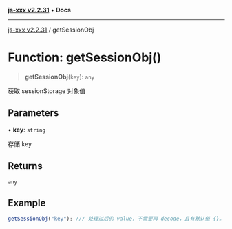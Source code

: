 [**js-xxx v2.2.31**](../README.md) • **Docs**

***

[js-xxx v2.2.31](../README.md) / getSessionObj

# Function: getSessionObj()

> **getSessionObj**(`key`): `any`

获取 sessionStorage 对象值

## Parameters

• **key**: `string`

存储 key

## Returns

`any`

## Example

```ts
getSessionObj("key"); /// 处理过后的 value，不需要再 decode，且有默认值 {}。
```
